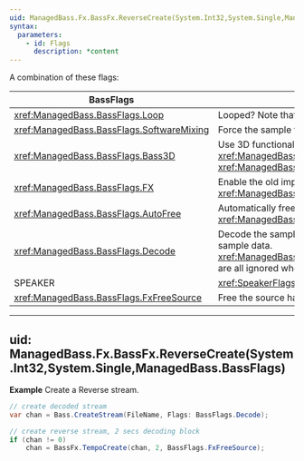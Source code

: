 ```yaml
---
uid: ManagedBass.Fx.BassFx.ReverseCreate(System.Int32,System.Single,ManagedBass.BassFlags)
syntax:
  parameters:
    - id: Flags
      description: *content
---
```


A combination of these flags:  

BassFlags                                   | Description
--------------------------------------------|-------------
<xref:ManagedBass.BassFlags.Loop>           | Looped? Note that only complete sample loops are allowed by DirectSound (ie. you can't loop just part of a sample)
<xref:ManagedBass.BassFlags.SoftwareMixing> | Force the sample to not use hardware mixing
<xref:ManagedBass.BassFlags.Bass3D>         | Use 3D functionality. This is ignored if <xref:ManagedBass.DeviceInitFlags.Device3D> wasn't specified when calling <xref:ManagedBass.Bass.Init(System.Int32,System.Int32,ManagedBass.DeviceInitFlags,System.IntPtr,System.IntPtr)>. 3D samples must be mono (use <xref:ManagedBass.BassFlags.Mono>)
<xref:ManagedBass.BassFlags.FX>             | Enable the old implementation of DirectX 8 effects. See the <xref:DX8Impl> section for details. Use <xref:ManagedBass.Bass.ChannelSetFX(System.Int32,ManagedBass.EffectType,System.Int32)> to add effects to the stream
<xref:ManagedBass.BassFlags.AutoFree>       | Automatically free the stream's resources when it has reached the end, or when <xref:ManagedBass.Bass.ChannelStop(System.Int32)> (or <xref:ManagedBass.Bass.Stop>) is called
<xref:ManagedBass.BassFlags.Decode>         | Decode the sample data, without outputting it. Use <xref:ManagedBass.Bass.ChannelGetData(System.Int32,System.IntPtr,System.Int32)> to retrieve decoded sample data. <xref:ManagedBass.BassFlags.SoftwareMixing>/<xref:ManagedBass.BassFlags.Bass3D>/<xref:ManagedBass.BassFlags.FX>/<xref:ManagedBass.BassFlags.AutoFree> are all ignored when using this flag, as are the <xref:SpeakerFlags>.
SPEAKER                                     | <xref:SpeakerFlags>.
<xref:ManagedBass.BassFlags.FxFreeSource>   | Free the source handle as well.

---
uid: ManagedBass.Fx.BassFx.ReverseCreate(System.Int32,System.Single,ManagedBass.BassFlags)
---

**Example**
Create a Reverse stream.

```csharp
// create decoded stream
var chan = Bass.CreateStream(FileName, Flags: BassFlags.Decode);

// create reverse stream, 2 secs decoding block
if (chan != 0)
    chan = BassFx.TempoCreate(chan, 2, BassFlags.FxFreeSource);
```